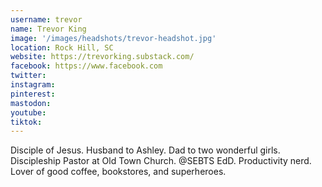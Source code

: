 ```yaml
---
username: trevor
name: Trevor King
image: '/images/headshots/trevor-headshot.jpg'
location: Rock Hill, SC
website: https://trevorking.substack.com/
facebook: https://www.facebook.com
twitter: 
instagram: 
pinterest:
mastodon:
youtube:
tiktok:
---
```

Disciple of Jesus. Husband to Ashley. Dad to two wonderful girls. Discipleship Pastor at Old Town Church. @SEBTS EdD. Productivity nerd. Lover of good coffee, bookstores, and superheroes.